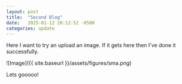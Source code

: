 ```yaml
---
layout: post
title:  "Second Blog"
date:   2025-01-12 20:12:52 -0500
categories: update
---
```



Here I want to try an upload an image. If it gets here then I've done it successfully.


![Image]({{ site.baseurl }}/assets/figures/sma.png)



Lets gooooo!